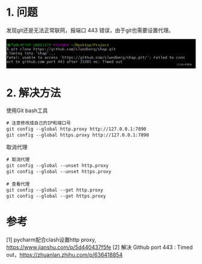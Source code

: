 # 1. 问题
发现git还是无法正常联网，报端口 443 错误，由于git也需要设置代理。

![](.02_443端口超时_images/问题.png)

# 2. 解决方法

使用Git bash工具

```shell
# 注意修改成自己的IP和端口号
git config --global http.proxy http://127.0.0.1:7890
git config --global https.proxy http://127.0.0.1:7890
```

取消代理

```shell
# 取消代理
git config --global --unset http.proxy
git config --global --unset https.proxy

# 查看代理
git config --global --get http.proxy
git config --global --get https.proxy
```

# 参考

[1] pycharm配合clash设置http proxy, https://www.jianshu.com/p/5d440437f5fe
[2] 解决 Github port 443 : Timed out，https://zhuanlan.zhihu.com/p/636418854